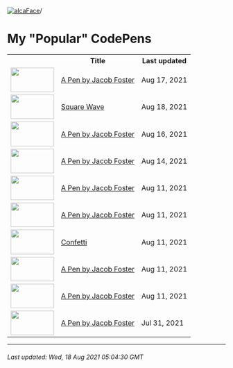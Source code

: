 [![alcaFace](https://camo.githubusercontent.com/2ee094c4af74cb0ec2e19388fccfb809837623e3/68747470733a2f2f7374617469632d63646e2e6a74766e772e6e65742f656d6f7469636f6e732f76312f3332383632362f312e30)](https://twitch.tv/Alca)/

# My "Popular" CodePens

<table>
	<tr>
		<th></th>
		<th>Title</th>
		<th>Last updated</th>
	</tr>
	<tr>
		<td><a href="https://codepen.io/Alca/pen/ZEKNeVB" rel="nofollow"><img src="https://codepen.io/alca/pen/ZEKNeVB/image/default.png" width="100" height="56.25"></a></td>
		<td><a href="https://codepen.io/Alca/pen/ZEKNeVB" rel="nofollow">A Pen by Jacob Foster</a></td>
		<td>Aug 17, 2021</td>
	</tr>
	<tr>
		<td><a href="https://codepen.io/Alca/pen/PomvzeO" rel="nofollow"><img src="https://codepen.io/alca/pen/PomvzeO/image/default.png" width="100" height="56.25"></a></td>
		<td><a href="https://codepen.io/Alca/pen/PomvzeO" rel="nofollow">Square Wave</a></td>
		<td>Aug 18, 2021</td>
	</tr>
	<tr>
		<td><a href="https://codepen.io/Alca/pen/oNWORaK" rel="nofollow"><img src="https://codepen.io/alca/pen/oNWORaK/image/default.png" width="100" height="56.25"></a></td>
		<td><a href="https://codepen.io/Alca/pen/oNWORaK" rel="nofollow">A Pen by Jacob Foster</a></td>
		<td>Aug 16, 2021</td>
	</tr>
	<tr>
		<td><a href="https://codepen.io/Alca/pen/rNmREox" rel="nofollow"><img src="https://codepen.io/alca/pen/rNmREox/image/default.png" width="100" height="56.25"></a></td>
		<td><a href="https://codepen.io/Alca/pen/rNmREox" rel="nofollow">A Pen by Jacob Foster</a></td>
		<td>Aug 14, 2021</td>
	</tr>
	<tr>
		<td><a href="https://codepen.io/Alca/pen/LYyqNmN" rel="nofollow"><img src="https://codepen.io/alca/pen/LYyqNmN/image/default.png" width="100" height="56.25"></a></td>
		<td><a href="https://codepen.io/Alca/pen/LYyqNmN" rel="nofollow">A Pen by Jacob Foster</a></td>
		<td>Aug 11, 2021</td>
	</tr>
	<tr>
		<td><a href="https://codepen.io/Alca/pen/gOWqPGb" rel="nofollow"><img src="https://codepen.io/alca/pen/gOWqPGb/image/default.png" width="100" height="56.25"></a></td>
		<td><a href="https://codepen.io/Alca/pen/gOWqPGb" rel="nofollow">A Pen by Jacob Foster</a></td>
		<td>Aug 11, 2021</td>
	</tr>
	<tr>
		<td><a href="https://codepen.io/Alca/pen/NWjoGJP" rel="nofollow"><img src="https://codepen.io/alca/pen/NWjoGJP/image/default.png" width="100" height="56.25"></a></td>
		<td><a href="https://codepen.io/Alca/pen/NWjoGJP" rel="nofollow">Confetti</a></td>
		<td>Aug 11, 2021</td>
	</tr>
	<tr>
		<td><a href="https://codepen.io/Alca/pen/PomVPKx" rel="nofollow"><img src="https://codepen.io/alca/pen/PomVPKx/image/default.png" width="100" height="56.25"></a></td>
		<td><a href="https://codepen.io/Alca/pen/PomVPKx" rel="nofollow">A Pen by Jacob Foster</a></td>
		<td>Aug 11, 2021</td>
	</tr>
	<tr>
		<td><a href="https://codepen.io/Alca/pen/PomVPWy" rel="nofollow"><img src="https://codepen.io/alca/pen/PomVPWy/image/default.png" width="100" height="56.25"></a></td>
		<td><a href="https://codepen.io/Alca/pen/PomVPWy" rel="nofollow">A Pen by Jacob Foster</a></td>
		<td>Aug 11, 2021</td>
	</tr>
	<tr>
		<td><a href="https://codepen.io/Alca/pen/JjNvmqQ" rel="nofollow"><img src="https://codepen.io/alca/pen/JjNvmqQ/image/default.png" width="100" height="56.25"></a></td>
		<td><a href="https://codepen.io/Alca/pen/JjNvmqQ" rel="nofollow">A Pen by Jacob Foster</a></td>
		<td>Jul 31, 2021</td>
	</tr>
</table>

---

###### Last updated: Wed, 18 Aug 2021 05:04:30 GMT